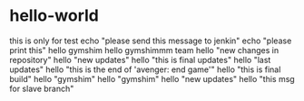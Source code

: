 # hello-world
this is only for test
echo "please send this message to jenkin" 
echo "please print this"
hello gymshim
hello gymshimmm team
hello "new changes in repository"
hello "new updates"
hello "this is final updates"
hello "last updates"
hello "this is the end of 'avenger: end game'" 
hello "this is final build"
hello "gymshim"
hello   "gymshim"
hello "new updates"
hello "this msg for slave branch"
